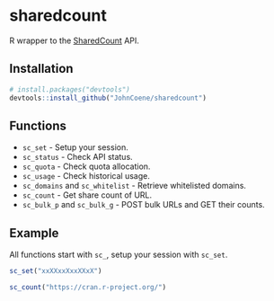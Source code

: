 # sharedcount

R wrapper to the [SharedCount](https://www.sharedcount.com) API.

## Installation

``` r
# install.packages("devtools")
devtools::install_github("JohnCoene/sharedcount")
```
## Functions

- `sc_set` - Setup your session.
- `sc_status` - Check API status.
- `sc_quota` - Check quota allocation.
- `sc_usage` - Check historical usage.
- `sc_domains` and `sc_whitelist` - Retrieve whitelisted domains.
- `sc_count` - Get share count of URL.
- `sc_bulk_p` and `sc_bulk_g` - POST bulk URLs and GET their counts.

## Example

All functions start with `sc_`, setup your session with `sc_set`.

``` r
sc_set("xxXXxxXxxXXxX")

sc_count("https://cran.r-project.org/")
```
